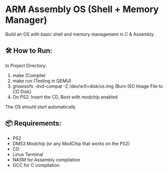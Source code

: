 
# ARM Assembly OS (Shell + Memory Manager) 

Build an OS with basic shell and memory management in C & Assembly.

## 🛠️ How to Run:

In Project Directory:
1. make                 (Compile)
2. make run        (Testing in QEMU)
3. growisofs -dvd-compat -Z /dev/sr0=disk/os.img   (Burn ISO Image File to CD Disk)
4. On PS2: Insert the CD, Boot with modchip enabled

The OS should start automatically

## 📦 Requirements:
- PS2
- DMS3 Modchip  (or any ModChip that works on the PS2)
- CD
- Linux Terminal
- NASM for Assembly compilation
- GCC for C compilation


